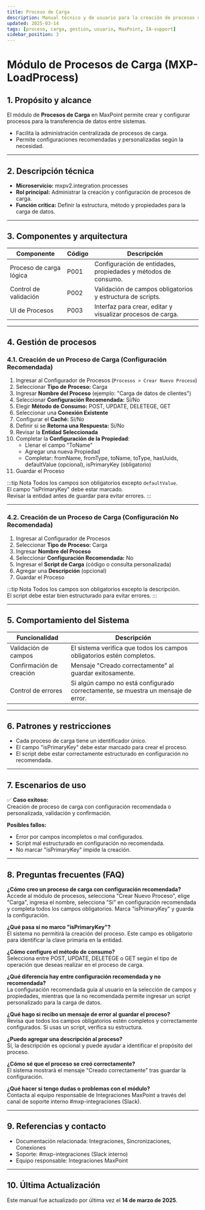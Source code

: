 ```yaml
---
title: Proceso de Carga
description: Manual técnico y de usuario para la creación de procesos de carga en MaxPoint.
updated: 2025-03-14
tags: [proceso, carga, gestión, usuario, MaxPoint, IA-support]
sidebar_position: 3
---
```


# Módulo de Procesos de Carga (MXP-LoadProcess)

## 1. Propósito y alcance

El módulo de **Procesos de Carga** en MaxPoint permite crear y configurar procesos para la transferencia de datos entre sistemas.
- Facilita la administración centralizada de procesos de carga.
- Permite configuraciones recomendadas y personalizadas según la necesidad.

---

## 2. Descripción técnica

- **Microservicio:** mxpv2.integration.processes
- **Rol principal:** Administrar la creación y configuración de procesos de carga.
- **Función crítica:** Definir la estructura, método y propiedades para la carga de datos.

---

## 3. Componentes y arquitectura

| Componente              | Código | Descripción                                                                 |
|-------------------------|--------|-----------------------------------------------------------------------------|
| Proceso de carga lógica | P001   | Configuración de entidades, propiedades y métodos de consumo.               |
| Control de validación   | P002   | Validación de campos obligatorios y estructura de scripts.                  |
| UI de Procesos          | P003   | Interfaz para crear, editar y visualizar procesos de carga.                 |

---

## 4. Gestión de procesos

### 4.1. Creación de un Proceso de Carga (Configuración Recomendada)

1. Ingresar al Configurador de Procesos (`Procesos > Crear Nuevo Proceso`)
2. Seleccionar **Tipo de Proceso:** Carga
3. Ingresar **Nombre del Proceso** (ejemplo: "Carga de datos de clientes")
4. Seleccionar **Configuración Recomendada:** Sí/No
5. Elegir **Método de Consumo:** POST, UPDATE, DELETEGE, GET
6. Seleccionar una **Conexión Existente**
7. Configurar el **Caché:** Sí/No
8. Definir si se **Retorna una Respuesta:** Sí/No
9. Revisar la **Entidad Seleccionada**
10. Completar la **Configuración de la Propiedad**:
    - Llenar el campo "ToName"
    - Agregar una nueva Propiedad
    - Completar: fromName, fromType, toName, toType, hasUuids, defaultValue (opcional), isPrimaryKey (obligatorio)
11. Guardar el Proceso

:::tip Nota
Todos los campos son obligatorios excepto `defaultValue`.  
El campo "isPrimaryKey" debe estar marcado.  
Revisar la entidad antes de guardar para evitar errores.
:::

---

### 4.2. Creación de un Proceso de Carga (Configuración No Recomendada)

1. Ingresar al Configurador de Procesos
2. Seleccionar **Tipo de Proceso:** Carga
3. Ingresar **Nombre del Proceso**
4. Seleccionar **Configuración Recomendada:** No
5. Ingresar el **Script de Carga** (código o consulta personalizada)
6. Agregar una **Descripción** (opcional)
7. Guardar el Proceso

:::tip Nota
Todos los campos son obligatorios excepto la descripción.  
El script debe estar bien estructurado para evitar errores.
:::

---

## 5. Comportamiento del Sistema

| **Funcionalidad**       | **Descripción**                                                                                          |
|-------------------------|----------------------------------------------------------------------------------------------------------|
| Validación de campos    | El sistema verifica que todos los campos obligatorios estén completos.                                   |
| Confirmación de creación| Mensaje "Creado correctamente" al guardar exitosamente.                                                  |
| Control de errores      | Si algún campo no está configurado correctamente, se muestra un mensaje de error.                        |

---

## 6. Patrones y restricciones

- Cada proceso de carga tiene un identificador único.
- El campo "isPrimaryKey" debe estar marcado para crear el proceso.
- El script debe estar correctamente estructurado en configuración no recomendada.

---

## 7. Escenarios de uso

✅ **Caso exitoso:**  
Creación de proceso de carga con configuración recomendada o personalizada, validación y confirmación.

 **Posibles fallos:**  
- Error por campos incompletos o mal configurados.
- Script mal estructurado en configuración no recomendada.
- No marcar "isPrimaryKey" impide la creación.

---

## 8. Preguntas frecuentes (FAQ)

**¿Cómo creo un proceso de carga con configuración recomendada?**  
Accede al módulo de procesos, selecciona "Crear Nuevo Proceso", elige "Carga", ingresa el nombre, selecciona "Sí" en configuración recomendada y completa todos los campos obligatorios. Marca "isPrimaryKey" y guarda la configuración.

**¿Qué pasa si no marco "isPrimaryKey"?**  
El sistema no permitirá la creación del proceso. Este campo es obligatorio para identificar la clave primaria en la entidad.

**¿Cómo configuro el método de consumo?**  
Selecciona entre POST, UPDATE, DELETEGE o GET según el tipo de operación que deseas realizar en el proceso de carga.

**¿Qué diferencia hay entre configuración recomendada y no recomendada?**  
La configuración recomendada guía al usuario en la selección de campos y propiedades, mientras que la no recomendada permite ingresar un script personalizado para la carga de datos.

**¿Qué hago si recibo un mensaje de error al guardar el proceso?**  
Revisa que todos los campos obligatorios estén completos y correctamente configurados. Si usas un script, verifica su estructura.

**¿Puedo agregar una descripción al proceso?**  
Sí, la descripción es opcional y puede ayudar a identificar el propósito del proceso.

**¿Cómo sé que el proceso se creó correctamente?**  
El sistema mostrará el mensaje "Creado correctamente" tras guardar la configuración.

**¿Qué hacer si tengo dudas o problemas con el módulo?**  
Contacta al equipo responsable de Integraciones MaxPoint a través del canal de soporte interno #mxp-integraciones (Slack).

---

## 9. Referencias y contacto

- Documentación relacionada: Integraciones, Sincronizaciones, Conexiones
- Soporte: #mxp-integraciones (Slack interno)
- Equipo responsable: Integraciones MaxPoint

---

## 10. Última Actualización

Este manual fue actualizado por última vez el **14 de marzo de 2025**.
